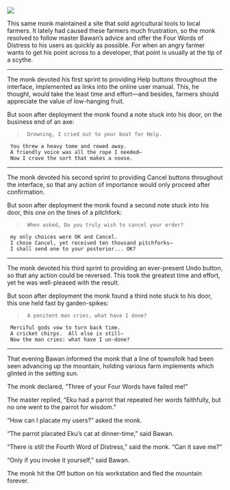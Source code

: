 ![](/pages/case-192/message.jpg)

This same monk maintained a site
that sold agricultural tools to local farmers.  It lately had
caused these farmers much frustration, so the monk
resolved to follow master Bawan’s advice and offer the
Four Words of Distress to his users as quickly as
possible.  For when an angry farmer wants to get his point
across to a developer, that point is usually at the tip of a
scythe.

----------

The monk devoted his first sprint to providing Help
buttons throughout the interface, implemented as links into
the online user manual.  This, he thought, would take the
least time and effort—and besides, farmers should
appreciate the value of low-hanging fruit.

But soon after deployment the monk found a note stuck into
his door, on the business end of an axe:

>      Drowning, I cried out to your boat for Help. 
     You threw a heavy tome and rowed away.  
     A friendly voice was all the rope I needed—
     Now I crave the sort that makes a noose.

----------

The monk devoted his second sprint to providing Cancel
buttons throughout the interface, so that any action
of importance would only proceed after confirmation.

But soon after deployment the monk found a second note stuck
into his door, this one on the tines of a pitchfork:

>      When asked, Do you truly wish to cancel your order?  
     my only choices were OK and Cancel.  
     I chose Cancel, yet received ten thousand pitchforks—
     I shall send one to your posterior... OK?

----------

The monk devoted his third sprint to providing an
ever-present Undo button, so that any action could be
reversed.  This took the greatest time and effort, yet he
was well-pleased with the result.

But soon after deployment the monk found a third note stuck
to his door, this one held fast by garden-spikes:

>      A penitent man cries, what have I done? 
     Merciful gods vow to turn back time. 
     A cricket chirps.  All else is still—
     Now the man cries: what have I un-done?

----------

That evening Bawan informed the monk that a line of
townsfolk had been seen advancing up the mountain, holding
various farm implements which glinted in the setting sun.

The monk declared, “Three of your Four Words have failed me!”

The master replied, “Eku had a parrot that repeated her
words faithfully, but no one went to the parrot for wisdom.”

“How can I placate my users?” asked the monk.

“The parrot placated Eku’s cat at dinner-time,” said Bawan.

“There is still the Fourth Word of Distress,” said the monk.
“Can it save me?”

“Only if you invoke it yourself,” said Bawan.

The monk hit the Off button on his workstation and fled the
mountain forever.

